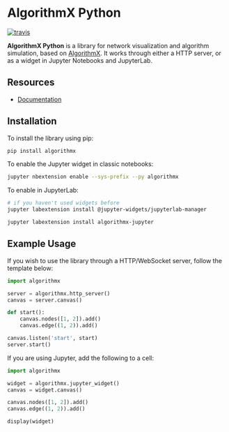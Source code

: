 # AlgorithmX Python
[![travis](https://travis-ci.com/algrx/algorithmx-python.svg)](https://travis-ci.com/algrx/algorithmx-python)

**AlgorithmX Python** is a library for network visualization and algorithm simulation, based on <a href="https://github.com/algrx/algorithmx">AlgorithmX</a>. It works through either a HTTP server, or as a widget in Jupyter Notebooks and JupyterLab.

## Resources
- <a href="https://algorithmx-python.readthedocs.io">Documentation</a>

## Installation

To install the library using pip:

```bash
pip install algorithmx
```

To enable the Jupyter widget in classic notebooks:

```bash
jupyter nbextension enable --sys-prefix --py algorithmx
```

To enable in JupyterLab:

```bash
# if you haven't used widgets before
jupyter labextension install @jupyter-widgets/jupyterlab-manager

jupyter labextension install algorithmx-jupyter
```

## Example Usage

If you wish to use the library through a HTTP/WebSocket server, follow the template below:

```python
import algorithmx

server = algorithmx.http_server()
canvas = server.canvas()

def start():
    canvas.nodes([1, 2]).add()
    canvas.edge((1, 2)).add()

canvas.listen('start', start)
server.start()
```

If you are using Jupyter, add the following to a cell:

```python
import algorithmx

widget = algorithmx.jupyter_widget()
canvas = widget.canvas()

canvas.nodes([1, 2]).add()
canvas.edge((1, 2)).add()

display(widget)
```